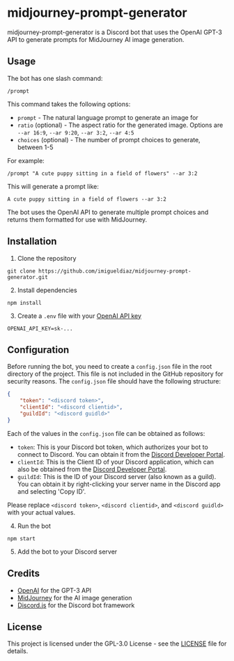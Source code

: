 # midjourney-prompt-generator

midjourney-prompt-generator is a Discord bot that uses the OpenAI GPT-3 API to generate prompts for MidJourney AI image generation.

## Usage 

The bot has one slash command:

`/prompt`

This command takes the following options:

- `prompt` - The natural language prompt to generate an image for
- `ratio` (optional) - The aspect ratio for the generated image. Options are `--ar 16:9`, `--ar 9:20`, `--ar 3:2`, `--ar 4:5`  
- `choices` (optional) - The number of prompt choices to generate, between 1-5

For example:

`/prompt "A cute puppy sitting in a field of flowers" --ar 3:2`

This will generate a prompt like:

```
A cute puppy sitting in a field of flowers --ar 3:2
```

The bot uses the OpenAI API to generate multiple prompt choices and returns them formatted for use with MidJourney.

## Installation

1. Clone the repository

```
git clone https://github.com/imigueldiaz/midjourney-prompt-generator.git
```

2. Install dependencies

```
npm install
```

3. Create a `.env` file with your [OpenAI API key](https://openai.com/api/)

```
OPENAI_API_KEY=sk-... 
```

## Configuration

Before running the bot, you need to create a `config.json` file in the root directory of the project. This file is not included in the GitHub repository for security reasons. The `config.json` file should have the following structure:

```json
{
	"token": "<discord token>",
	"clientId": "<discord clientid>",
	"guildId": "<discord guidld>"
}
```
Each of the values in the `config.json` file can be obtained as follows:

- `token`: This is your Discord bot token, which authorizes your bot to connect to Discord. You can obtain it from the [Discord Developer Portal](https://discord.com/developers/applications).
- `clientId`: This is the Client ID of your Discord application, which can also be obtained from the [Discord Developer Portal](https://discord.com/developers/applications).
- `guildId`: This is the ID of your Discord server (also known as a guild). You can obtain it by right-clicking your server name in the Discord app and selecting 'Copy ID'.

Please replace `<discord token>`, `<discord clientid>`, and `<discord guidld>` with your actual values.



4. Run the bot

```
npm start
```

5. Add the bot to your Discord server

## Credits

- [OpenAI](https://openai.com/) for the GPT-3 API
- [MidJourney](https://www.midjourney.com/) for the AI image generation  
- [Discord.js](https://discord.js.org/) for the Discord bot framework

## License

This project is licensed under the GPL-3.0 License - see the [LICENSE](LICENSE) file for details.
